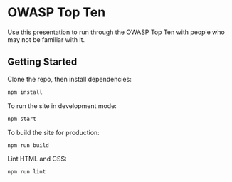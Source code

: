 # OWASP Top Ten

Use this presentation to run through the OWASP Top Ten with people who may not
be familiar with it.

## Getting Started

Clone the repo, then install dependencies:

```sh
npm install
```

To run the site in development mode:

```sh
npm start
```

To build the site for production:

```sh
npm run build
```

Lint HTML and CSS:

```sh
npm run lint
```
